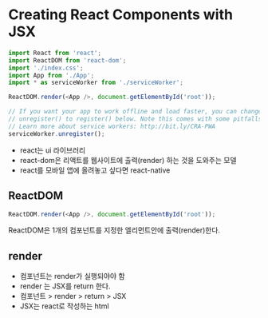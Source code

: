# Creating React Components with JSX

```js
import React from 'react';
import ReactDOM from 'react-dom';
import './index.css';
import App from './App';
import * as serviceWorker from './serviceWorker';

ReactDOM.render(<App />, document.getElementById('root'));

// If you want your app to work offline and load faster, you can change
// unregister() to register() below. Note this comes with some pitfalls.
// Learn more about service workers: http://bit.ly/CRA-PWA
serviceWorker.unregister();

```
- react는 ui 라이브러리
- react-dom은 리액트를 웹사이트에 출력(render) 하는 것을 도와주는 모델
- react를 모바일 앱에 올려놓고 싶다면 react-native

## ReactDOM
```js
ReactDOM.render(<App />, document.getElementById('root'));
```
ReactDOM은 1개의 컴포넌트를 지정한 엘리먼트안에 출력(render)한다.

## render

- 컴포넌트는 render가 실행되야야 함
- render 는 JSX를 return 한다.
- 컴포넌트 > render > return > JSX
- JSX는 react로 작성하는 html